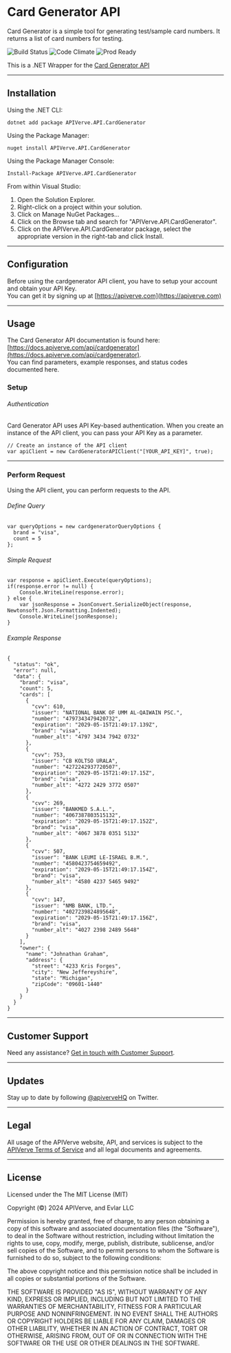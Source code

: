 Card Generator API
============

Card Generator is a simple tool for generating test/sample card numbers. It returns a list of card numbers for testing.

![Build Status](https://img.shields.io/badge/build-passing-green)
![Code Climate](https://img.shields.io/badge/maintainability-B-purple)
![Prod Ready](https://img.shields.io/badge/production-ready-blue)

This is a .NET Wrapper for the [Card Generator API](https://apiverve.com/marketplace/api/cardgenerator)

---

## Installation

Using the .NET CLI:
```
dotnet add package APIVerve.API.CardGenerator
```

Using the Package Manager:
```
nuget install APIVerve.API.CardGenerator
```

Using the Package Manager Console:
```
Install-Package APIVerve.API.CardGenerator
```

From within Visual Studio:

1. Open the Solution Explorer.
2. Right-click on a project within your solution.
3. Click on Manage NuGet Packages...
4. Click on the Browse tab and search for "APIVerve.API.CardGenerator".
5. Click on the APIVerve.API.CardGenerator package, select the appropriate version in the right-tab and click Install.


---

## Configuration

Before using the cardgenerator API client, you have to setup your account and obtain your API Key.  
You can get it by signing up at [https://apiverve.com](https://apiverve.com)

---

## Usage

The Card Generator API documentation is found here: [https://docs.apiverve.com/api/cardgenerator](https://docs.apiverve.com/api/cardgenerator).  
You can find parameters, example responses, and status codes documented here.

### Setup

###### Authentication
Card Generator API uses API Key-based authentication. When you create an instance of the API client, you can pass your API Key as a parameter.

```
// Create an instance of the API client
var apiClient = new CardGeneratorAPIClient("[YOUR_API_KEY]", true);
```

---


### Perform Request
Using the API client, you can perform requests to the API.

###### Define Query

```
var queryOptions = new cardgeneratorQueryOptions {
  brand = "visa",
  count = 5
};
```

###### Simple Request

```
var response = apiClient.Execute(queryOptions);
if(response.error != null) {
	Console.WriteLine(response.error);
} else {
    var jsonResponse = JsonConvert.SerializeObject(response, Newtonsoft.Json.Formatting.Indented);
    Console.WriteLine(jsonResponse);
}
```

###### Example Response

```
{
  "status": "ok",
  "error": null,
  "data": {
    "brand": "visa",
    "count": 5,
    "cards": [
      {
        "cvv": 610,
        "issuer": "NATIONAL BANK OF UMM AL-QAIWAIN PSC.",
        "number": "4797343479420732",
        "expiration": "2029-05-15T21:49:17.139Z",
        "brand": "visa",
        "number_alt": "4797 3434 7942 0732"
      },
      {
        "cvv": 753,
        "issuer": "CB KOLTSO URALA",
        "number": "4272242937720507",
        "expiration": "2029-05-15T21:49:17.15Z",
        "brand": "visa",
        "number_alt": "4272 2429 3772 0507"
      },
      {
        "cvv": 269,
        "issuer": "BANKMED S.A.L.",
        "number": "4067387803515132",
        "expiration": "2029-05-15T21:49:17.152Z",
        "brand": "visa",
        "number_alt": "4067 3878 0351 5132"
      },
      {
        "cvv": 507,
        "issuer": "BANK LEUMI LE-ISRAEL B.M.",
        "number": "4580423754659492",
        "expiration": "2029-05-15T21:49:17.154Z",
        "brand": "visa",
        "number_alt": "4580 4237 5465 9492"
      },
      {
        "cvv": 147,
        "issuer": "NMB BANK, LTD.",
        "number": "4027239824895648",
        "expiration": "2029-05-15T21:49:17.156Z",
        "brand": "visa",
        "number_alt": "4027 2398 2489 5648"
      }
    ],
    "owner": {
      "name": "Johnathan Graham",
      "address": {
        "street": "4233 Kris Forges",
        "city": "New Jeffereyshire",
        "state": "Michigan",
        "zipCode": "09601-1440"
      }
    }
  }
}
```

---

## Customer Support

Need any assistance? [Get in touch with Customer Support](https://apiverve.com/contact).

---

## Updates
Stay up to date by following [@apiverveHQ](https://twitter.com/apiverveHQ) on Twitter.

---

## Legal

All usage of the APIVerve website, API, and services is subject to the [APIVerve Terms of Service](https://apiverve.com/terms) and all legal documents and agreements.

---

## License
Licensed under the The MIT License (MIT)

Copyright (&copy;) 2024 APIVerve, and Evlar LLC

Permission is hereby granted, free of charge, to any person obtaining a copy of this software and associated documentation files (the "Software"), to deal in the Software without restriction, including without limitation the rights to use, copy, modify, merge, publish, distribute, sublicense, and/or sell copies of the Software, and to permit persons to whom the Software is furnished to do so, subject to the following conditions:

The above copyright notice and this permission notice shall be included in all copies or substantial portions of the Software.

THE SOFTWARE IS PROVIDED "AS IS", WITHOUT WARRANTY OF ANY KIND, EXPRESS OR IMPLIED, INCLUDING BUT NOT LIMITED TO THE WARRANTIES OF MERCHANTABILITY, FITNESS FOR A PARTICULAR PURPOSE AND NONINFRINGEMENT. IN NO EVENT SHALL THE AUTHORS OR COPYRIGHT HOLDERS BE LIABLE FOR ANY CLAIM, DAMAGES OR OTHER LIABILITY, WHETHER IN AN ACTION OF CONTRACT, TORT OR OTHERWISE, ARISING FROM, OUT OF OR IN CONNECTION WITH THE SOFTWARE OR THE USE OR OTHER DEALINGS IN THE SOFTWARE.